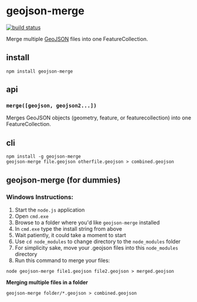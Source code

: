 # geojson-merge

[![build status](https://secure.travis-ci.org/mapbox/geojson-merge.png)](http://travis-ci.org/mapbox/geojson-merge)

Merge multiple [GeoJSON](http://geojson.org/) files into one FeatureCollection.

## install

    npm install geojson-merge

## api

### `merge([geojson, geojson2...])`

Merges GeoJSON objects (geometry, feature, or featurecollection) into one
FeatureCollection.

## cli

    npm install -g geojson-merge
    geojson-merge file.geojson otherfile.geojson > combined.geojson

## geojson-merge (for dummies)
  
### Windows Instructions:  
  
1. Start the `node.js` application  
2. Open `cmd.exe`  
2. Browse to a folder where you'd like `geojson-merge` installed  
3. In `cmd.exe` type the install string from above  
4. Wait patiently, it could take a moment to start  
5. Use `cd node_modules` to change directory  to the `node_modules` folder  
5. For simplicity sake, move your .geojson files into this `node_modules` directory  
6. Run this command to merge your files:  
  
```
node geojson-merge file1.geojson file2.geojson > merged.geojson
```

**Merging multiple files in a folder**

```
geojson-merge folder/*.geojson > combined.geojson
```

